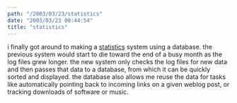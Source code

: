```yaml
---
path: "/2003/03/23/statistics" 
date: "2003/03/23 00:44:54" 
title: "statistics" 
---
```

<p>i finally got around to making a <a href="http://www.randomchaos.com/statistics.php">statistics</a> system using a database. the previous system would start to die toward the end of a busy month as the log files grew longer. the new system only checks the log files for new data and then passes that data to a database, from which it can be quickly sorted and displayed. the database also allows me reuse the data for tasks like automatically pointing back to incoming links on a given weblog post, or tracking downloads of software or music.</p>
